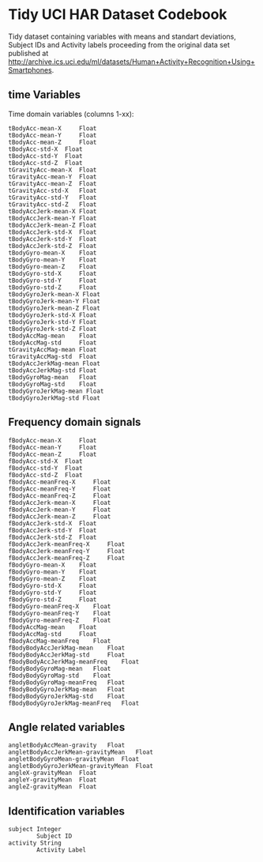 # Tidy UCI HAR Dataset Codebook

Tidy dataset containing variables with means and standart deviations, Subject IDs and Activity labels 
proceeding from the original data set published at http://archive.ics.uci.edu/ml/datasets/Human+Activity+Recognition+Using+Smartphones.


## time Variables

Time domain variables (columns 1-xx):

    tBodyAcc-mean-X 	Float
    tBodyAcc-mean-Y 	Float
    tBodyAcc-mean-Z 	Float
    tBodyAcc-std-X 	Float
    tBodyAcc-std-Y 	Float
    tBodyAcc-std-Z 	Float
    tGravityAcc-mean-X 	Float
    tGravityAcc-mean-Y 	Float 
    tGravityAcc-mean-Z 	Float
    tGravityAcc-std-X 	Float
    tGravityAcc-std-Y 	Float
    tGravityAcc-std-Z 	Float
    tBodyAccJerk-mean-X Float
    tBodyAccJerk-mean-Y Float
    tBodyAccJerk-mean-Z Float
    tBodyAccJerk-std-X 	Float
    tBodyAccJerk-std-Y 	Float
    tBodyAccJerk-std-Z 	Float
    tBodyGyro-mean-X 	Float
    tBodyGyro-mean-Y 	Float
    tBodyGyro-mean-Z 	Float
    tBodyGyro-std-X 	Float
    tBodyGyro-std-Y 	Float
    tBodyGyro-std-Z 	Float
    tBodyGyroJerk-mean-X Float
    tBodyGyroJerk-mean-Y Float
    tBodyGyroJerk-mean-Z Float
    tBodyGyroJerk-std-X Float
    tBodyGyroJerk-std-Y Float
    tBodyGyroJerk-std-Z Float
    tBodyAccMag-mean 	Float
    tBodyAccMag-std 	Float
    tGravityAccMag-mean Float
    tGravityAccMag-std 	Float
    tBodyAccJerkMag-mean Float
    tBodyAccJerkMag-std Float
    tBodyGyroMag-mean 	Float
    tBodyGyroMag-std 	Float
    tBodyGyroJerkMag-mean Float
    tBodyGyroJerkMag-std Float

## Frequency domain signals

    fBodyAcc-mean-X 	Float
    fBodyAcc-mean-Y 	Float
    fBodyAcc-mean-Z 	Float
    fBodyAcc-std-X 	Float
    fBodyAcc-std-Y 	Float
    fBodyAcc-std-Z 	Float
    fBodyAcc-meanFreq-X 	Float
    fBodyAcc-meanFreq-Y 	Float
    fBodyAcc-meanFreq-Z 	Float
    fBodyAccJerk-mean-X 	Float
    fBodyAccJerk-mean-Y 	Float
    fBodyAccJerk-mean-Z 	Float
    fBodyAccJerk-std-X 	Float
    fBodyAccJerk-std-Y 	Float
    fBodyAccJerk-std-Z 	Float
    fBodyAccJerk-meanFreq-X 	Float
    fBodyAccJerk-meanFreq-Y 	Float
    fBodyAccJerk-meanFreq-Z 	Float
    fBodyGyro-mean-X 	Float
    fBodyGyro-mean-Y 	Float
    fBodyGyro-mean-Z 	Float
    fBodyGyro-std-X 	Float
    fBodyGyro-std-Y 	Float
    fBodyGyro-std-Z 	Float
    fBodyGyro-meanFreq-X 	Float
    fBodyGyro-meanFreq-Y 	Float
    fBodyGyro-meanFreq-Z 	Float
    fBodyAccMag-mean 	Float
    fBodyAccMag-std 	Float
    fBodyAccMag-meanFreq 	Float
    fBodyBodyAccJerkMag-mean 	Float
    fBodyBodyAccJerkMag-std 	Float
    fBodyBodyAccJerkMag-meanFreq 	Float
    fBodyBodyGyroMag-mean 	Float
    fBodyBodyGyroMag-std 	Float
    fBodyBodyGyroMag-meanFreq 	Float
    fBodyBodyGyroJerkMag-mean 	Float
    fBodyBodyGyroJerkMag-std 	Float
    fBodyBodyGyroJerkMag-meanFreq 	Float
    
## Angle related variables

    angletBodyAccMean-gravity 	Float
    angletBodyAccJerkMean-gravityMean 	Float
    angletBodyGyroMean-gravityMean 	Float
    angletBodyGyroJerkMean-gravityMean 	Float
    angleX-gravityMean 	Float
    angleY-gravityMean 	Float
    angleZ-gravityMean 	Float
	
## Identification variables	

    subject Integer
            Subject ID
    activity String
            Activity Label

